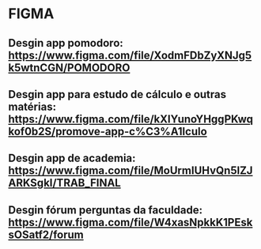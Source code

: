 # FIGMA

## Desgin app pomodoro: https://www.figma.com/file/XodmFDbZyXNJg5k5wtnCGN/POMODORO

## Desgin app para estudo de cálculo e outras matérias: https://www.figma.com/file/kXIYunoYHggPKwqkof0b2S/promove-app-c%C3%A1lculo

## Desgin app de academia: https://www.figma.com/file/MoUrmIUHvQn5lZJARKSgkI/TRAB_FINAL

## Desgin fórum perguntas da faculdade: https://www.figma.com/file/W4xasNpkkK1PEsksOSatf2/forum
